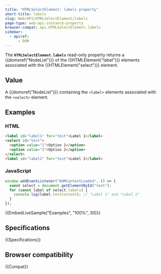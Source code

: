 ```yaml
---
title: "HTMLSelectElement: labels property"
short-title: labels
slug: Web/API/HTMLSelectElement/labels
page-type: web-api-instance-property
browser-compat: api.HTMLSelectElement.labels
sidebar:
  - apiref:
      - DOM
---
```


The **`HTMLSelectElement.labels`** read-only property returns a
{{domxref("NodeList")}} of the {{HTMLElement("label")}} elements associated with the
{{HTMLElement("select")}} element.

## Value

A {{domxref("NodeList")}} containing the `<label>` elements associated
with the `<select>` element.

## Examples

### HTML

```html
<label id="label1" for="test">Label 1</label>
<select id="test">
  <option value="1">Option 1</option>
  <option value="2">Option 2</option>
</select>
<label id="label2" for="test">Label 2</label>
```

### JavaScript

```js
window.addEventListener("DOMContentLoaded", () => {
  const select = document.getElementById("test");
  for (const label of select.labels) {
    console.log(label.textContent); // "Label 1" and "Label 2"
  }
});
```

{{EmbedLiveSample("Examples", "100%", 30)}}

## Specifications

{{Specifications}}

## Browser compatibility

{{Compat}}
